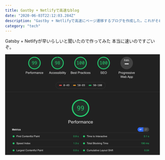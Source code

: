 ```yaml
---
title: Gastby + Netlifyで高速なblog
date: "2020-06-03T22:12:03.284Z"
description: "Gastby + Netlifyで高速にページ遷移するブログを作成した。これがそれ。ページ先読み、低画質画像のから表示する等の最適化が自動で付くのは流石に便利である。"
category: "tech"
---
```

 
Gatsby + Netlifyが早いらしいと聞いたので作ってみた
本当に速いのですごいぞ。

![lighthouse](./lighthouse.png)
